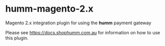 # humm-magento-2.x

Magento 2.x integration plugin for using the **humm** payment gateway

Please see https://docs.shophumm.com.au for information on how to use this plugin. 
